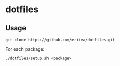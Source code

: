 # dotfiles

## Usage

```
git clone https://github.com/eriiva/dotfiles.git
```

For each package:
```
./dotfiles/setup.sh <package>
```
